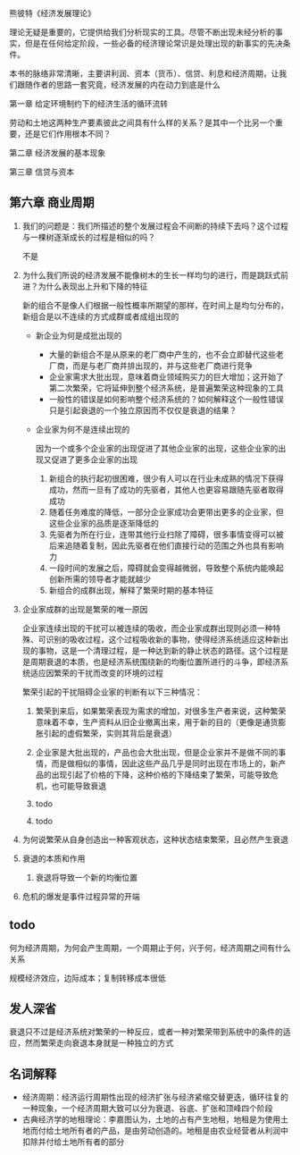 熊彼特《经济发展理论》

理论无疑是重要的，它提供给我们分析现实的工具。尽管不断出现未经分析的事实，但是在任何给定阶段，一些必备的经济理论常识是处理出现的新事实的先决条件。

本书的脉络非常清晰，主要讲利润、资本（货币）、信贷、利息和经济周期，让我们跟随作者的思路一套究竟，经济发展的内在动力到底是什么











第一章 给定环境制约下的经济生活的循环流转

劳动和土地这两种生产要素彼此之间具有什么样的关系？是其中一个比另一个重要，还是它们作用根本不同？



第二章 经济发展的基本现象



第三章 信贷与资本



## 第六章 商业周期



1. 我们的问题是：我们所描述的整个发展过程会不间断的持续下去吗？这个过程与一棵树逐渐成长的过程是相似的吗？

   不是

2. 为什么我们所说的经济发展不能像树木的生长一样均匀的进行，而是跳跃式前进？为什么表现出上升和下降的特征

   新的组合不是像人们根据一般性概率所期望的那样，在时间上是均匀分布的，新组合是以不连续的方式成群或者成组出现的

   - 新企业为何是成批出现的

     -  大量的新组合不是从原来的老厂商中产生的，也不会立即替代这些老厂商，而是与老厂商并排出现的，并与这些老厂商进行竞争
     -  企业家需求大批出现，意味着商业领域购买力的巨大增加；这开始了第二次繁荣，它将延伸到整个经济系统，是普遍繁荣这种现象的工具
     -  一般性的错误是如何影响整个经济系统的？如何解释这个一般性错误只是引起衰退的一个独立原因而不仅仅是衰退的结果？

   - 企业家为何不是连续出现的

     因为一个或多个企业家的出现促进了其他企业家的出现，这些企业家的出现又促进了更多企业家的出现

     1. 新组合的执行起初很困难，很少有人可以在行业未成熟的情况下获得成功，然而一旦有了成功的先驱者，其他人也更容易跟随先驱者取得成功
     2. 随着任务难度的降低，一部分企业家成功会更带出更多的企业家，但这些企业家的品质是逐渐降低的
     3. 先驱者为所在行业，连带其他行业扫除了障碍，很多事情变得可以被后来追随着复制，因此先驱者在他们直接行动的范围之外也具有影响力
     4. 一段时间的发展之后，障碍就会变得越微弱，导致整个系统内能唤起创新所需的领导者才能就越少
     5. 新组合的成群出现，解释了繁荣时期的基本特征

3. 企业家成群的出现是繁荣的唯一原因

   企业家连续出现的干扰可以被连续的吸收，而企业家成群出现则必须一种特殊、可识别的吸收过程，这个过程吸收新的事物，使得经济系统适应这种新出现的事物，这是一个清理过程，是一种达到新的静止状态的路径。这个过程是是周期衰退的本质，也是经济系统围绕新的均衡位置所进行的斗争，即经济系统适应因繁荣的干扰而改变的环境的过程

   繁荣引起的干扰阻碍企业家的判断有以下三种情况：

   1. 繁荣到来后，如果繁荣表现为需求的增加，对很多生产者来说，这种繁荣意味着不幸，生产资料从旧企业撤离出来，用于新的目的（更像是通货膨胀引起的虚假繁荣，实则其背后是衰退）

   2. 企业家是大批出现的，产品也会大批出现，但是企业家并不是做不同的事情，而是做相似的事情，因此这些产品几乎是同时出现在市场上的，新产品的出现引起了价格的下降，这种价格的下降结束了繁荣，可能导致危机，也可能导致衰退

   3. todo

   4. todo

      

4. 为何说繁荣从自身创造出一种客观状态，这种状态结束繁荣，且必然产生衰退

5. 衰退的本质和作用

   1. 衰退将导致一个新的均衡位置

6. 危机的爆发是事件过程异常的开端

## todo

何为经济周期，为何会产生周期，一个周期止于何，兴于何，经济周期之间有什么关系

规模经济效应，边际成本；复制转移成本很低



## 发人深省

衰退只不过是经济系统对繁荣的一种反应，或者一种对繁荣带到系统中的条件的适应，然而繁荣走向衰退本身就是一种独立的方式



## 名词解释



- 经济周期：经济运行周期性出现的经济扩张与经济紧缩交替更迭，循环往复的一种现象，一个经济周期大致可以分为衰退、谷底、扩张和顶峰四个阶段
- 古典经济学的地租理论：李嘉图认为，土地的占有产生地租，地租是为使用土地而付给土地所有者的产品，是由劳动创造的。地租是由农业经营者从利润中扣除并付给土地所有者的部分

